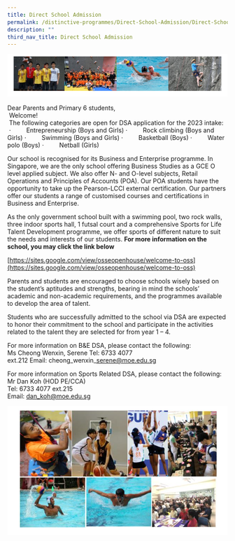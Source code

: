 ```yaml
---
title: Direct School Admission
permalink: /distinctive-programmes/Direct-School-Admission/Direct-School-Admission/
description: ""
third_nav_title: Direct School Admission
---
```

![](/images/School%20Programmes/Distinctive%20Programmes/DSA/DSA01.png)

Dear Parents and Primary 6 students,  
 Welcome!  
 The following categories are open for DSA application for the 2023 intake:  
 ·         Entrepreneurship (Boys and Girls) ·         Rock climbing (Boys and Girls) ·         Swimming (Boys and Girls) ·         Basketball (Boys) ·         Water polo (Boys) ·         Netball (Girls)

Our school is recognised for its Business and Enterprise programme. In Singapore, we are the only school offering Business Studies as a GCE O level applied subject. We also offer N- and O-level subjects, Retail Operations and Principles of Accounts (POA). Our POA students have the opportunity to take up the Pearson-LCCI external certification. Our partners offer our students a range of customised courses and certifications in Business and Enterprise. 

As the only government school built with a swimming pool, two rock walls, three indoor sports hall, 1 futsal court and a comprehensive Sports for Life Talent Development programme, we offer sports of different nature to suit the needs and interests of our students. **For more information on the school, you may click the link below** 

[https://sites.google.com/view/osseopenhouse/welcome-to-oss](https://sites.google.com/view/osseopenhouse/welcome-to-oss)  

  





Parents and students are encouraged to choose schools wisely based on the student’s aptitudes and strengths, bearing in mind the schools’ academic and non-academic requirements, and the programmes available to develop the area of talent.

Students who are successfully admitted to the school via DSA are expected to honor their commitment to the school and participate in the activities related to the talent they are selected for from year 1 – 4.

  

  

For more information on B&E DSA, please contact the following:  
Ms Cheong Wenxin, Serene Tel: 6733 4077 ext.212 Email: cheong\_wenxin\_serene@moe.edu.sg

  
For more information on Sports Related DSA, please contact the following:  
Mr Dan Koh (HOD PE/CCA)  
Tel: 6733 4077 ext.215  
Email: [dan\_koh@moe.edu.sg](mailto:dan_koh@moe.edu.sg)

![](/images/School%20Programmes/Distinctive%20Programmes/DSA/DSA02.png)